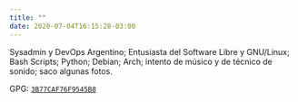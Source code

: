 ```yaml
---
title: ""
date: 2020-07-04T16:15:28-03:00
---
```


Sysadmin y DevOps Argentino; Entusiasta del Software Libre y GNU/Linux; Bash Scripts; Python; Debian; Arch; intento de músico y de técnico de sonido; saco algunas fotos.

GPG: [`3B77CAF76F9545B8`](./3B77CAF76F9545B8.gpg)
